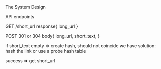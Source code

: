The System Design



API endpoints

GET /short_url
response{
    long_url
}

POST 301 or 304
body{
    long_url,
    short_text,
}

if short_text empty => create hash, should not coincide 
    we have solution: hash the link or use a probe hash table

success => get short_url
